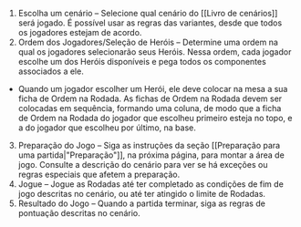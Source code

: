 1. Escolha um cenário – Selecione qual cenário do [[Livro de cenários]] será jogado. É possível usar as regras das variantes, desde que todos os jogadores estejam de acordo.
2. Ordem dos Jogadores/Seleção de Heróis – Determine uma ordem na qual os jogadores selecionarão seus Heróis. Nessa ordem, cada jogador escolhe um dos Heróis disponíveis e pega todos os componentes associados a ele.
- Quando um jogador escolher um Herói, ele deve colocar na mesa a sua ficha de Ordem na Rodada. As fichas de Ordem na Rodada devem ser colocadas em sequência, formando uma coluna, de modo que a ficha de Ordem na Rodada do jogador que escolheu primeiro esteja no topo, e a do jogador que escolheu por último, na base.
3. Preparação do Jogo – Siga as instruções da seção [[Preparação para uma partida|"Preparação"]], na próxima página, para montar a área de jogo. Consulte a descrição do cenário para ver se há exceções ou regras especiais que afetem a preparação.
4. Jogue – Jogue as Rodadas até ter completado as condições de fim de jogo descritas no cenário, ou até ter atingido o limite de Rodadas.
5. Resultado do Jogo – Quando a partida terminar, siga as regras de pontuação descritas no cenário.